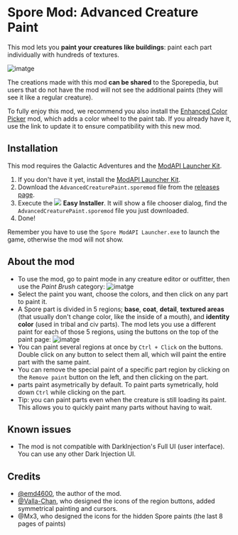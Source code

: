 # Spore Mod: Advanced Creature Paint

This mod lets you **paint your creatures like buildings**: paint each part individually with hundreds of textures.

![imatge](https://i.imgur.com/rxweQL2.png)

The creations made with this mod **can be shared** to the Sporepedia, but users that do not have the mod will not see the additional paints (they will see it like a regular creature).

To fully enjoy this mod, we recommend you also install the [Enhanced Color Picker](https://github.com/emd4600/EnhancedColorPickerMod#readme) mod, which adds a color wheel to the paint tab. If you already have it, use the link to update it to ensure compatibility with this new mod.

## Installation

This mod requires the Galactic Adventures and the [ModAPI Launcher Kit](https://davoonline.com/sporemodder/rob55rod/ModAPI/Public/).
1. If you don't have it yet, install the [ModAPI Launcher Kit](https://davoonline.com/sporemodder/rob55rod/ModAPI/Public/).
2. Download the `AdvancedCreaturePaint.sporemod` file from the [releases page](https://github.com/emd4600/advanced-creature-paint/releases/latest).
3. Execute the ![](https://sporemodder.files.wordpress.com/2017/07/easy-installer-icon-small.png?w=43&zoom=2) **Easy Installer**. It will show a file chooser dialog, find the `AdvancedCreaturePaint.sporemod` file you just downloaded.
4. Done!

Remember you have to use the `Spore ModAPI Launcher.exe` to launch the game, otherwise the mod will not show.

## About the mod

- To use the mod, go to paint mode in any creature editor or outfitter, then use the *Paint Brush* category:
![imatge](https://i.imgur.com/KADMnvT.png)
- Select the paint you want, choose the colors, and then click on any part to paint it.
- A Spore part is divided in 5 regions; **base**, **coat**, **detail**, **textured areas** (that usually don't change color, like the inside of a mouth), and **identity color** (used in tribal and civ parts). The mod lets you use a different paint for each of those 5 regions, using the buttons on the top of the paint page:
![imatge](https://i.imgur.com/ztiFwj9.png)
- You can paint several regions at once by `Ctrl + Click` on the buttons. Double click on any button to select them all, which will paint the entire part with the same paint.
- You can remove the special paint of a specific part region by clicking on the `Remove paint` button on the left, and then clicking on the part.
- parts paint asymetrically by default. To paint parts symetrically, hold down `Ctrl` while clicking on the part.
- Tip: you can paint parts even when the creature is still loading its paint. This allows you to quickly paint many parts without having to wait.

## Known issues
- The mod is not compatible with DarkInjection's Full UI (user interface). You can use any other Dark Injection UI.

## Credits
- [@emd4600](https://github.com/emd4600), the author of the mod.
- [@Valla-Chan](https://github.com/Valla-Chan), who designed the icons of the region buttons, added symmetrical painting and cursors.
- @Mx3, who designed the icons for the hidden Spore paints (the last 8 pages of paints)

